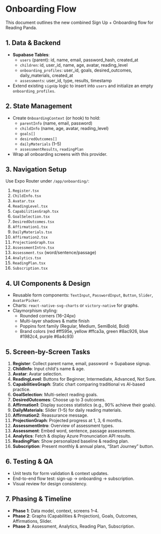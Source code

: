 # Onboarding Flow

This document outlines the new combined Sign Up + Onboarding flow for Reading Panda.

## 1. Data & Backend
- **Supabase Tables**:
  - `users` (parent): id, name, email, password_hash, created_at
  - `children`: id, user_id, name, age, avatar, reading_level
  - `onboarding_profiles`: user_id, goals, desired_outcomes, daily_materials, created_at
  - `assessments`: user_id, type, results, timestamp
- Extend existing `signUp` logic to insert into `users` and initialize an empty `onboarding_profiles`.

## 2. State Management
- Create `OnboardingContext` (or hook) to hold:
  - `parentInfo` (name, email, password)
  - `childInfo` (name, age, avatar, reading_level)
  - `goals[]`
  - `desiredOutcomes[]`
  - `dailyMaterials` (1–5)
  - `assessmentResults`, `readingPlan`
- Wrap all onboarding screens with this provider.

## 3. Navigation Setup
Use Expo Router under `/app/onboarding/`:
1. `Register.tsx`
2. `ChildInfo.tsx`
3. `Avatar.tsx`
4. `ReadingLevel.tsx`
5. `CapabilitiesGraph.tsx`
6. `GoalSelection.tsx`
7. `DesiredOutcomes.tsx`
8. `Affirmation1.tsx`
9. `DailyMaterials.tsx`
10. `Affirmation2.tsx`
11. `ProjectionGraph.tsx`
12. `AssessmentIntro.tsx`
13. `Assessment.tsx` (word/sentence/passage)
14. `Analytics.tsx`
15. `ReadingPlan.tsx`
16. `Subscription.tsx`

## 4. UI Components & Design
- Reusable form components: `TextInput`, `PasswordInput`, `Button`, `Slider`, `AvatarPicker`.
- Charts: `react-native-svg-charts` or `victory-native` for graphs.
- Claymorphism styling:
  - Rounded corners (16–24px)
  - Multi-layer shadows & matte finish
  - Poppins font family (Regular, Medium, SemiBold, Bold)
  - Brand colors (red #ff595e, yellow #ffca3a, green #8ac926, blue #1982c4, purple #6a4c93)

## 5. Screen-by-Screen Tasks
1. **Register**: Collect parent name, email, password → Supabase signup.
2. **ChildInfo**: Input child's name & age.
3. **Avatar**: Avatar selection.
4. **ReadingLevel**: Buttons for Beginner, Intermediate, Advanced, Not Sure.
5. **CapabilitiesGraph**: Static chart comparing traditional vs AI-based practice.
6. **GoalSelection**: Multi-select reading goals.
7. **DesiredOutcomes**: Choose up to 3 outcomes.
8. **Affirmation1**: Display success statistics (e.g., 90% achieve their goals).
9. **DailyMaterials**: Slider (1–5) for daily reading materials.
10. **Affirmation2**: Reassurance message.
11. **ProjectionGraph**: Projected progress at 1, 3, 6 months.
12. **AssessmentIntro**: Overview of assessment types.
13. **Assessment**: Embed word, sentence, passage assessments.
14. **Analytics**: Fetch & display Azure Pronunciation API results.
15. **ReadingPlan**: Show personalized baseline & reading plan.
16. **Subscription**: Present monthly & annual plans, “Start Journey” button.

## 6. Testing & QA
- Unit tests for form validation & context updates.
- End-to-end flow test: sign-up → onboarding → subscription.
- Visual review for design consistency.

## 7. Phasing & Timeline
- **Phase 1**: Data model, context, screens 1–4.
- **Phase 2**: Graphs (Capabilities & Projection), Goals, Outcomes, Affirmations, Slider.
- **Phase 3**: Assessment, Analytics, Reading Plan, Subscription.
